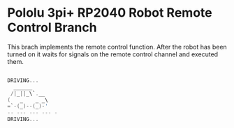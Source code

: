 # Pololu 3pi+ RP2040 Robot Remote Control Branch

This brach implements the remote control function. After the robot has been turned on it waits for signals on the remote control channel and executed them.

```c

DRIVING...
  ______
 /|_||_\`.__
(   _    _ _\ 
=`-(_)--(_)-'
-- --- --- --- -
DRIVING...

```
